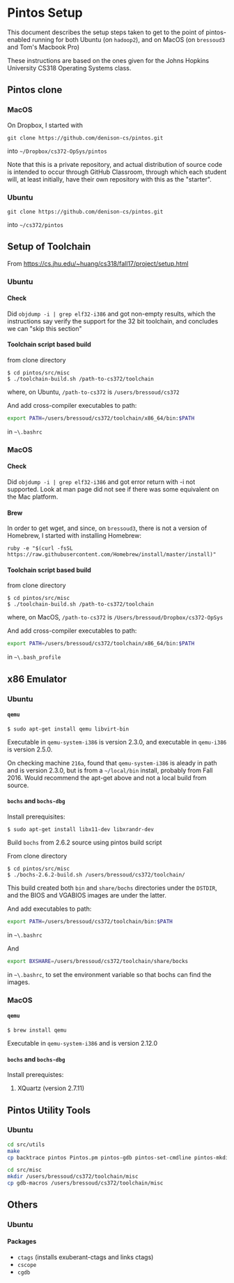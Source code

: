 # Pintos Setup

This document describes the setup steps taken to get to the point of pintos-enabled running for both Ubuntu (on `hadoop2`), and on MacOS (on `bressoud3` and Tom's Macbook Pro)

These instructions are based on the ones given for the Johns Hopkins University CS318 Operating Systems class.

## Pintos clone

### MacOS

On Dropbox, I started with

```
git clone https://github.com/denison-cs/pintos.git
```
into `~/Dropbox/cs372-OpSys/pintos`

Note that this is a private repository, and actual distribution of source code is intended to occur through GitHub Classroom, through which each student will, at least initially, have their own repository with this as the "starter".

### Ubuntu

```
git clone https://github.com/denison-cs/pintos.git
```
into `~/cs372/pintos`

## Setup of Toolchain

From https://cs.jhu.edu/~huang/cs318/fall17/project/setup.html

### Ubuntu

#### Check

Did `objdump -i | grep elf32-i386` and got non-empty results, which the instructions say verify the support for the 32 bit toolchain, and concludes we can "skip this section"

#### Toolchain script based build

from clone directory
```
$ cd pintos/src/misc
$ ./toolchain-build.sh /path-to-cs372/toolchain
```

where, on Ubuntu, `/path-to-cs372` is `/users/bressoud/cs372`

And add cross-compiler executables to path:
```bash
export PATH=/users/bressoud/cs372/toolchain/x86_64/bin:$PATH
```
in `~\.bashrc`

### MacOS

#### Check

Did `objdump -i | grep elf32-i386` and got error return with -i not supported.  Look at man page did not see if there was some equivalent on the Mac platform.  

#### Brew

In order to get wget, and since, on `bressoud3`, there is not a version of Homebrew, I started with installing Homebrew:
```
ruby -e "$(curl -fsSL https://raw.githubusercontent.com/Homebrew/install/master/install)"
```
#### Toolchain script based build

from clone directory
```
$ cd pintos/src/misc
$ ./toolchain-build.sh /path-to-cs372/toolchain
```

where, on MacOS, `/path-to-cs372` is `/Users/bressoud/Dropbox/cs372-OpSys`

And add cross-compiler executables to path:
```bash
export PATH=/users/bressoud/cs372/toolchain/x86_64/bin:$PATH
```
in `~\.bash_profile`

## x86 Emulator

### Ubuntu

#### `qemu`
```
$ sudo apt-get install qemu libvirt-bin
```
Executable in `qemu-system-i386` is version 2.3.0, and executable in `qemu-i386` is version 2.5.0.

On checking machine `216a`, found that `qemu-system-i386` is aleady in path and is version 2.3.0, but is from a `~/local/bin` install, probably from Fall 2016.  Would recommend the apt-get above and not a local build from source.

#### `bochs` and `bochs-dbg`

Install prerequisites:
```
$ sudo apt-get install libx11-dev libxrandr-dev
```

Build `bochs` from 2.6.2 source using pintos build script

From clone directory
```
$ cd pintos/src/misc
$ ./bochs-2.6.2-build.sh /users/bressoud/cs372/toolchain/
```
This build created both `bin` and `share/bochs` directories under the `DSTDIR`, and the BIOS and VGABIOS images are under the latter.

And add executables to path:
```bash
export PATH=/users/bressoud/cs372/toolchain/bin:$PATH
```
in `~\.bashrc`

And
```bash
export BXSHARE=/users/bressoud/cs372/toolchain/share/bocks
```
in `~\.bashrc`, to set the environment variable so that bochs can find the images.

### MacOS

#### `qemu`
```
$ brew install qemu
```
Executable in `qemu-system-i386` and is version 2.12.0

#### `bochs` and `bochs-dbg`

Install prerequistes:  
1. XQuartz (version 2.7.11)

## Pintos Utility Tools

### Ubuntu

```bash
cd src/utils
make
cp backtrace pintos Pintos.pm pintos-gdb pintos-set-cmdline pintos-mkdisk setitimer-helper squish-pty squish-unix /users/bressoud/cs372/toolchain/bin
```

```bash
cd src/misc
mkdir /users/bressoud/cs372/toolchain/misc
cp gdb-macros /users/bressoud/cs372/toolchain/misc
```
## Others

### Ubuntu

#### Packages

- `ctags` (installs exuberant-ctags and links ctags)
- `cscope`
- `cgdb`
